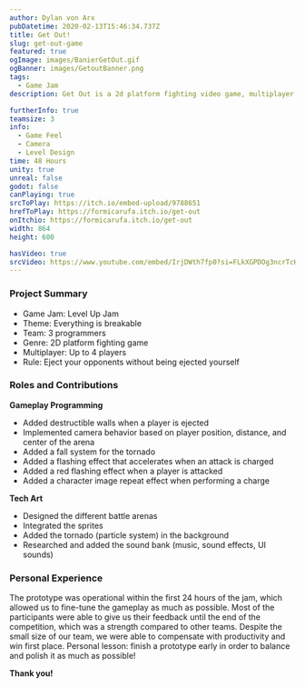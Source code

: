 ```yaml
---
author: Dylan von Arx
pubDatetime: 2020-02-13T15:46:34.737Z
title: Get Out!
slug: get-out-game
featured: true
ogImage: images/BanierGetOut.gif
ogBanner: images/GetoutBanner.png
tags:
  - Game Jam
description: Get Out is a 2d platform fighting video game, multiplayer up to 4 players. The only rule, eject your opponent without being ejected.

furtherInfo: true
teamsize: 3
info:
  - Game Feel
  - Camera
  - Level Design
time: 48 Hours
unity: true
unreal: false
godot: false
canPlaying: true
srcToPlay: https://itch.io/embed-upload/9788651
hrefToPlay: https://formicarufa.itch.io/get-out
onItchio: https://formicarufa.itch.io/get-out
width: 864
height: 600

hasVideo: true
srcVideo: https://www.youtube.com/embed/IrjDWth7fp0?si=FLkXGPDOg3ncrTcH
---
```


<h3 class="post-title">Project Summary</h3>

- Game Jam: Level Up Jam
- Theme: Everything is breakable
- Team: 3 programmers
- Genre: 2D platform fighting game
- Multiplayer: Up to 4 players
- Rule: Eject your opponents without being ejected yourself

<h3 class="post-title">Roles and Contributions</h3>

<b>Gameplay Programming</b>

- Added destructible walls when a player is ejected
- Implemented camera behavior based on player position, distance, and center of the arena
- Added a fall system for the tornado
- Added a flashing effect that accelerates when an attack is charged
- Added a red flashing effect when a player is attacked
- Added a character image repeat effect when performing a charge

<b>Tech Art</b>

- Designed the different battle arenas
- Integrated the sprites
- Added the tornado (particle system) in the background
- Researched and added the sound bank (music, sound effects, UI sounds)

<h3 class="post-title">Personal Experience</h3>

The prototype was operational within the first 24 hours of the jam, which allowed us to fine-tune the gameplay as much as possible. Most of the participants were able to give us their feedback until the end of the competition, which was a strength compared to other teams. Despite the small size of our team, we were able to compensate with productivity and win first place. Personal lesson: finish a prototype early in order to balance and polish it as much as possible!

<b>Thank you!</b>
